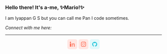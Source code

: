 ### Hello there! It's a-me, ✨Mario!✨

<!--
**Eyepan/Eyepan** is a ✨ _special_ ✨ repository because its `README.md` (this file) appears on your GitHub profile.
Here are some ideas to get you started:

- 🔭 I’m currently working on ...
- 🌱 I’m currently learning ...
- 👯 I’m looking to collaborate on ...
- 🤔 I’m looking for help with ...
- 💬 Ask me about ...
- 📫 How to reach me: ...
- 😄 Pronouns: ...
- ⚡ Fun fact: ...
-->

I am Iyappan G S but you can call me Pan
I code sometimes.

_Connect with me here:_


<hr>
<p align="center">
	<p align="center">
		<a href="https://www.linkedin.com/in/iyappan-sriram/" alt="Linkedin"><img src="https://github.com/Eyepan/Eyepan/blob/master/readme/linkedin.png"></a>
 <a href="https://www.instagram.com/pan.tar.gz" alt="Instagram"><img src="https://github.com/Eyepan/Eyepan/blob/master/readme/insta.png"></a>
 <a href="https://github.com/Eyepan" alt="GitHub"><img src="https://github.com/Eyepan/Eyepan/blob/master/readme/github.png"></a>
	</p>
</p>
